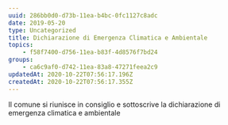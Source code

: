 ```yaml
---
uuid: 286bb0d0-d73b-11ea-b4bc-0fc1127c8adc
date: 2019-05-20
type: Uncategorized
title: Dichiarazione di Emergenza Climatica e Ambientale
topics:
    - f58f7400-d756-11ea-b83f-4d8576f7bd24
groups:
    - ca6c9af0-d742-11ea-83a8-47271feea2c9
updatedAt: 2020-10-22T07:56:17.196Z
createdAt: 2020-10-22T07:56:17.355Z
---
```


Il comune si riunisce in consiglio e sottoscrive la dichiarazione di emergenza climatica e ambientale
